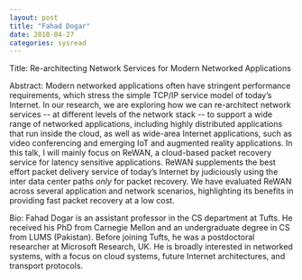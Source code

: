 ```yaml
---
layout: post
title: "Fahad Dogar"
date: 2018-04-27
categories: sysread
---
```


Title: Re-architecting Network Services for Modern Networked Applications

Abstract:
Modern networked applications often have stringent performance requirements, which stress the simple TCP/IP service model of today’s Internet. In our research, we are exploring how we can re-architect network services -- at different levels of the network stack -- to support a wide range of networked applications, including highly distributed applications that run inside the cloud, as well as wide-area Internet applications, such as video conferencing and emerging IoT and augmented reality applications. In this talk, I will mainly focus on ReWAN, a cloud-based packet recovery service for latency sensitive applications. ReWAN supplements the best effort packet delivery service of today’s Internet by judiciously using the inter data center paths *only* for packet recovery. We have evaluated ReWAN across several application and network scenarios, highlighting its benefits in providing fast packet recovery at a low cost.

Bio: Fahad Dogar is an assistant professor in the CS department at Tufts. He received his PhD from Carnegie Mellon and an undergraduate degree in CS from LUMS (Pakistan). Before joining Tufts, he was a postdoctoral researcher at Microsoft Research, UK. He is broadly interested in networked systems, with a focus on cloud systems, future Internet architectures, and transport protocols.
